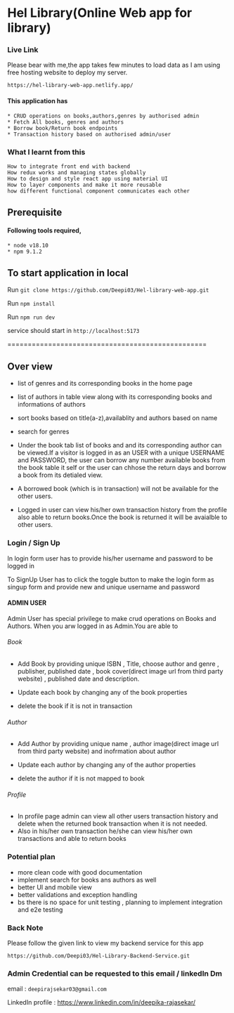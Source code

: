 
# Hel Library(Online Web app for library)

### Live Link

Please bear with me,the app takes few minutes to load data as I am using free hosting website to deploy my server.
 
`https://hel-library-web-app.netlify.app/`

#### This application has

    * CRUD operations on books,authors,genres by authorised admin
    * Fetch All books, genres and authors
    * Borrow book/Return book endpoints
    * Transaction history based on authorised admin/user

### What I learnt from this
    How to integrate front end with backend
    How redux works and managing states globally 
    How to design and style react app using material UI
    How to layer components and make it more reusable 
    how different functional component communicates each other

## Prerequisite
 #### Following tools required,
    * node v18.10
    * npm 9.1.2

## To start application in local
Run `git clone https://github.com/Deepi03/Hel-library-web-app.git`

Run `npm install` 

Run `npm run dev`

service should start in `http://localhost:5173`

=================================================

## Over view
* list of genres and its corresponding books in the home page

* list of authors in table view along with its corresponding books and informations of authors

* sort books based on title(a-z),availablity and authors based on name
* search for genres
* Under the book tab list of books and and its corresponding author can be viewed.If a visitor is logged in  as an USER with a unique USERNAME and PASSWORD, the user can borrow  any number available books from the book table it self or the user can chhose the return days and borrow a book from its detialed view.

* A borrowed book (which is in transaction) will not be available for the other users.
   
* Logged in user can view his/her own transaction history from the profile also able to return books.Once the book is returned it will be avaialble to other users.

### Login / Sign Up

In login form user has to provide his/her username and password to be logged in

To SignUp User has to click the toggle button to make the login form as singup form
   and provide new and unique username and password


#### ADMIN USER

Admin User has special privilege to make crud operations on Books and Authors.
   When you arw logged in as Admin.You are able to
     
###### Book
     
* Add Book by providing unique ISBN , Title, choose author and genre , publisher, published date , book cover(direct image url from third party website) , published date and description.

* Update each book by changing any of the book properties

* delete the book if it is not in transaction

###### Author

* Add Author by providing unique name , author image(direct image url from third party website) and inofrmation about author

* Update each author by changing any of the author properties

* delete the author if it is not mapped to book

###### Profile

* In profile page admin can view all other users transaction history and delete when the returned book transaction when it is not needed.
* Also in his/her own transaction he/she can view his/her own transactions and able to return books


### Potential plan
 
* more clean code with good documentation
* implement search for books ans authors as well
* better UI and mobile view
* better validations and exception handling
* bs there is no space for unit testing , planning to implement integration and e2e testing


### Back Note

Please follow the given link to view my backend service for this app 

 `https://github.com/Deepi03/Hel-Library-Backend-Service.git`



### Admin Credential can be requested to this email / linkedIn Dm
  
email : `deepirajsekar03@gmail.com`

LinkedIn profile : https://www.linkedin.com/in/deepika-rajasekar/






    
    